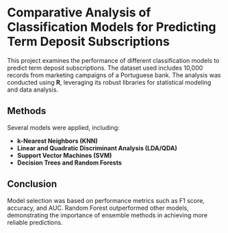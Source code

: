 # Comparative Analysis of Classification Models for Predicting Term Deposit Subscriptions

This project examines the performance of different classification models to predict term deposit subscriptions. The dataset used includes 10,000 records from marketing campaigns of a Portuguese bank. The analysis was conducted using **R**, leveraging its robust libraries for statistical modeling and data analysis.

## Methods
Several models were applied, including:
- **k-Nearest Neighbors (KNN)**
- **Linear and Quadratic Discriminant Analysis (LDA/QDA)**
- **Support Vector Machines (SVM)**
- **Decision Trees and Random Forests**

## Conclusion
Model selection was based on performance metrics such as F1 score, accuracy, and AUC. Random Forest outperformed other models, demonstrating the importance of ensemble methods in achieving more reliable predictions.